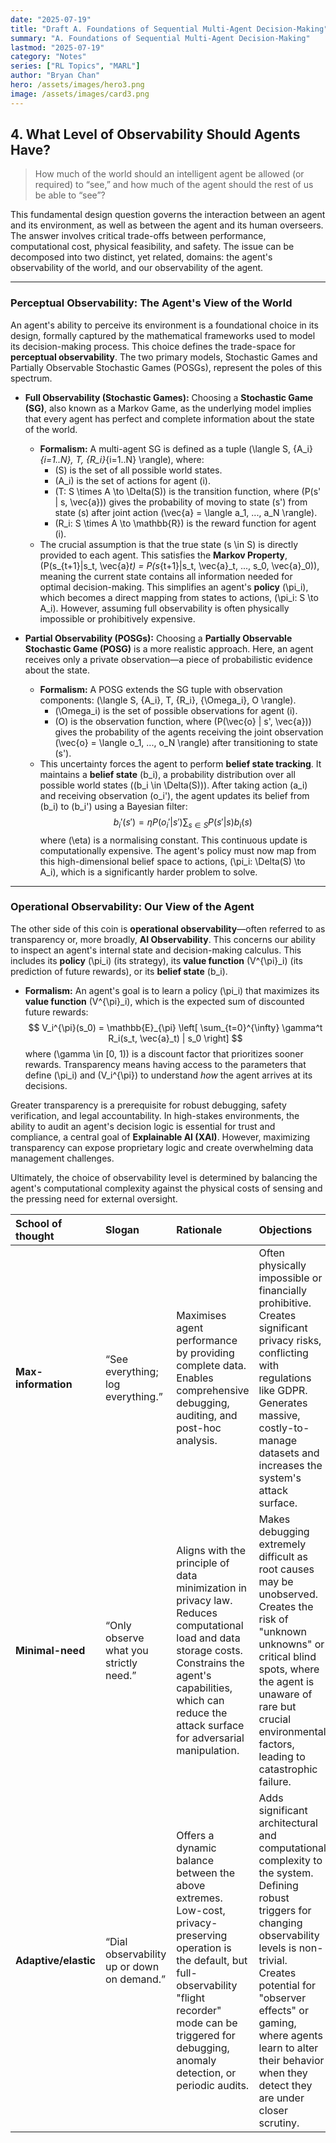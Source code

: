 ```yaml
---
date: "2025-07-19"
title: "Draft A. Foundations of Sequential Multi‑Agent Decision‑Making"
summary: "A. Foundations of Sequential Multi‑Agent Decision‑Making"
lastmod: "2025-07-19"
category: "Notes"
series: ["RL Topics", "MARL"]
author: "Bryan Chan"
hero: /assets/images/hero3.png
image: /assets/images/card3.png
---
```


## 4. What Level of Observability Should Agents Have?

> How much of the world should an intelligent agent be allowed (or required) to “see,” and how much of the agent should the rest of us be able to “see”?

This fundamental design question governs the interaction between an agent and its environment, as well as between the agent and its human overseers. The answer involves critical trade-offs between performance, computational cost, physical feasibility, and safety. The issue can be decomposed into two distinct, yet related, domains: the agent's observability of the world, and our observability of the agent.

---

### Perceptual Observability: The Agent's View of the World

An agent's ability to perceive its environment is a foundational choice in its design, formally captured by the mathematical frameworks used to model its decision-making process. This choice defines the trade-space for **perceptual observability**. The two primary models, Stochastic Games and Partially Observable Stochastic Games (POSGs), represent the poles of this spectrum.

* **Full Observability (Stochastic Games):** Choosing a **Stochastic Game (SG)**, also known as a Markov Game, as the underlying model implies that every agent has perfect and complete information about the state of the world.
    * **Formalism:** A multi-agent SG is defined as a tuple \(\langle S, \{A_i\}_{i=1..N}, T, \{R_i\}_{i=1..N} \rangle\), where:
        * \(S\) is the set of all possible world states.
        * \(A_i\) is the set of actions for agent \(i\).
        * \(T: S \times A \to \Delta(S)\) is the transition function, where \(P(s' | s, \vec{a})\) gives the probability of moving to state \(s'\) from state \(s\) after joint action \(\vec{a} = \langle a_1, ..., a_N \rangle\).
        * \(R_i: S \times A \to \mathbb{R}\) is the reward function for agent \(i\).
    * The crucial assumption is that the true state \(s \in S\) is directly provided to each agent. This satisfies the **Markov Property**, \(P(s_{t+1}|s_t, \vec{a}_t) = P(s_{t+1}|s_t, \vec{a}_t, ..., s_0, \vec{a}_0)\), meaning the current state contains all information needed for optimal decision-making. This simplifies an agent's **policy** \(\pi_i\), which becomes a direct mapping from states to actions, \(\pi_i: S \to A_i\). However, assuming full observability is often physically impossible or prohibitively expensive.

* **Partial Observability (POSGs):** Choosing a **Partially Observable Stochastic Game (POSG)** is a more realistic approach. Here, an agent receives only a private observation—a piece of probabilistic evidence about the state.
    * **Formalism:** A POSG extends the SG tuple with observation components: \(\langle S, \{A_i\}, T, \{R_i\}, \{\Omega_i\}, O \rangle\).
        * \(\Omega_i\) is the set of possible observations for agent \(i\).
        * \(O\) is the observation function, where \(P(\vec{o} | s', \vec{a})\) gives the probability of the agents receiving the joint observation \(\vec{o} = \langle o_1, ..., o_N \rangle\) after transitioning to state \(s'\).
    * This uncertainty forces the agent to perform **belief state tracking**. It maintains a **belief state** \(b_i\), a probability distribution over all possible world states (\(b_i \in \Delta(S)\)). After taking action \(a_i\) and receiving observation \(o_i'\), the agent updates its belief from \(b_i\) to \(b_i'\) using a Bayesian filter:
        $$
        b_i'(s') = \eta P(o_i' | s') \sum_{s \in S} P(s' | s) b_i(s)
        $$
        where \(\eta\) is a normalising constant. This continuous update is computationally expensive. The agent's policy must now map from this high-dimensional belief space to actions, \(\pi_i: \Delta(S) \to A_i\), which is a significantly harder problem to solve.

---

### Operational Observability: Our View of the Agent

The other side of this coin is **operational observability**—often referred to as transparency or, more broadly, **AI Observability**. This concerns our ability to inspect an agent's internal state and decision-making calculus. This includes its **policy** \(\pi_i\) (its strategy), its **value function** \(V^{\pi}_i\) (its prediction of future rewards), or its **belief state** \(b_i\).

* **Formalism:** An agent's goal is to learn a policy \(\pi_i\) that maximizes its **value function** \(V^{\pi}_i\), which is the expected sum of discounted future rewards:
    $$
    V_i^{\pi}(s_0) = \mathbb{E}_{\pi} \left[ \sum_{t=0}^{\infty} \gamma^t R_i(s_t, \vec{a}_t) | s_0 \right]
    $$
    where \(\gamma \in [0, 1)\) is a discount factor that prioritizes sooner rewards. Transparency means having access to the parameters that define \(\pi_i\) and \(V_i^{\pi}\) to understand *how* the agent arrives at its decisions.

Greater transparency is a prerequisite for robust debugging, safety verification, and legal accountability. In high-stakes environments, the ability to audit an agent's decision logic is essential for trust and compliance, a central goal of **Explainable AI (XAI)**. However, maximizing transparency can expose proprietary logic and create overwhelming data management challenges.

Ultimately, the choice of observability level is determined by balancing the agent's computational complexity against the physical costs of sensing and the pressing need for external oversight.

| School of thought | Slogan | Rationale | Objections |
| :--- | :--- | :--- | :--- |
| **Max-information** | “See everything; log everything.” | Maximises agent performance by providing complete data. Enables comprehensive debugging, auditing, and post-hoc analysis. | Often physically impossible or financially prohibitive. Creates significant privacy risks, conflicting with regulations like GDPR. Generates massive, costly-to-manage datasets and increases the system's attack surface. |
| **Minimal-need** | “Only observe what you strictly need.” | Aligns with the principle of data minimization in privacy law. Reduces computational load and data storage costs. Constrains the agent's capabilities, which can reduce the attack surface for adversarial manipulation. | Makes debugging extremely difficult as root causes may be unobserved. Creates the risk of "unknown unknowns" or critical blind spots, where the agent is unaware of rare but crucial environmental factors, leading to catastrophic failure. |
| **Adaptive/elastic**| “Dial observability up or down on demand.” | Offers a dynamic balance between the above extremes. Low-cost, privacy-preserving operation is the default, but full-observability "flight recorder" mode can be triggered for debugging, anomaly detection, or periodic audits. | Adds significant architectural and computational complexity to the system. Defining robust triggers for changing observability levels is non-trivial. Creates potential for "observer effects" or gaming, where agents learn to alter their behavior when they detect they are under closer scrutiny. |
